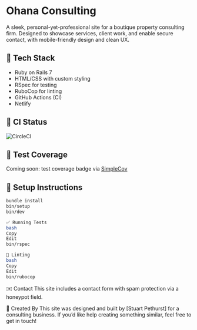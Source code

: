 # Ohana Consulting

A sleek, personal-yet-professional site for a boutique property consulting firm. Designed to showcase services, client work, and enable secure contact, with mobile-friendly design and clean UX.

## 🚀 Tech Stack

- Ruby on Rails 7
- HTML/CSS with custom styling
- RSpec for testing
- RuboCop for linting
- GitHub Actions (CI)
- Netlify

## 🧪 CI Status

![CircleCI](https://circleci.com/gh/YOUR_USERNAME/YOUR_REPO_NAME.svg?style=svg)

## 🧪 Test Coverage

Coming soon: test coverage badge via [SimpleCov](https://github.com/simplecov-ruby/simplecov)

## 📂 Setup Instructions

```bash
bundle install
bin/setup
bin/dev

✅ Running Tests
bash
Copy
Edit
bin/rspec

🧹 Linting
bash
Copy
Edit
bin/rubocop
```
✉️ Contact
This site includes a contact form with spam protection via a honeypot field.

👤 Created By
This site was designed and built by [Stuart Pethurst] for a consulting business. If you’d like help creating something similar, feel free to get in touch!